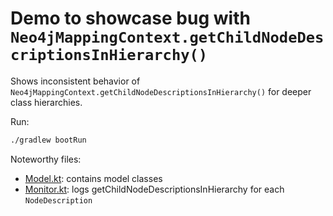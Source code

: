 # Demo to showcase bug with `Neo4jMappingContext.getChildNodeDescriptionsInHierarchy()`

Shows inconsistent behavior of `Neo4jMappingContext.getChildNodeDescriptionsInHierarchy()` for deeper class hierarchies.

Run:
```sh
./gradlew bootRun
```

Noteworthy files:
- [Model.kt](src/main/kotlin/com/example/demo/Model.kt): contains model classes
- [Monitor.kt](src/main/kotlin/com/example/demo/Monitor.kt): logs getChildNodeDescriptionsInHierarchy for each `NodeDescription`
